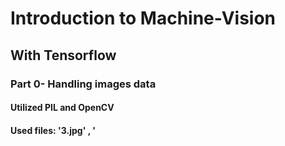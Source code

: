 # Introduction to Machine-Vision
## With Tensorflow

### Part 0- Handling images data
#### Utilized PIL and OpenCV
#### Used files: '3.jpg' , '
